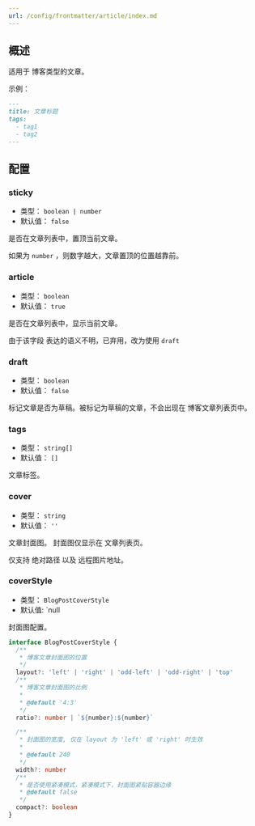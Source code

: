 ```yaml
---
url: /config/frontmatter/article/index.md
---
```

## 概述

适用于 博客类型的文章。

示例：

```md
---
title: 文章标题
tags:
  - tag1
  - tag2
---
```

## 配置

### sticky

* 类型： `boolean | number`
* 默认值： `false`

是否在文章列表中，置顶当前文章。

如果为 `number` ，则数字越大，文章置顶的位置越靠前。

### article&#x20;

* 类型： `boolean`
* 默认值： `true`

是否在文章列表中，显示当前文章。

由于该字段 表达的语义不明，已弃用，改为使用 `draft`

### draft

* 类型： `boolean`
* 默认值： `false`

标记文章是否为草稿。被标记为草稿的文章，不会出现在 博客文章列表页中。

### tags

* 类型： `string[]`
* 默认值： `[]`

文章标签。

### cover

* 类型： `string`
* 默认值： `''`

文章封面图。 封面图仅显示在 文章列表页。

仅支持 绝对路径 以及 远程图片地址。

### coverStyle

* 类型： `BlogPostCoverStyle`
* 默认值: \`null

封面图配置。

```ts
interface BlogPostCoverStyle {
  /**
   * 博客文章封面图的位置
   */
  layout?: 'left' | 'right' | 'odd-left' | 'odd-right' | 'top'
  /**
   * 博客文章封面图的比例
   *
   * @default '4:3'
   */
  ratio?: number | `${number}:${number}`

  /**
   * 封面图的宽度, 仅在 layout 为 'left' 或 'right' 时生效
   *
   * @default 240
   */
  width?: number
  /**
   * 是否使用紧凑模式，紧凑模式下，封面图紧贴容器边缘
   * @default false
   */
  compact?: boolean
}
```
